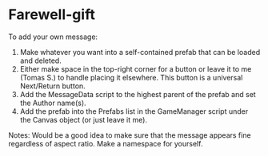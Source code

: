# Farewell-gift
To add your own message:
1. Make whatever you want into a self-contained prefab that can be loaded and deleted.
2. Either make space in the top-right corner for a button or leave it to me (Tomas S.) to handle placing it elsewhere. This button is a universal Next/Return button.
3. Add the MessageData script to the highest parent of the prefab and set the Author name(s).
4. Add the prefab into the Prefabs list in the GameManager script under the Canvas object (or just leave it me).

Notes: 
Would be a good idea to make sure that the message appears fine regardless of aspect ratio.
Make a namespace for yourself.
